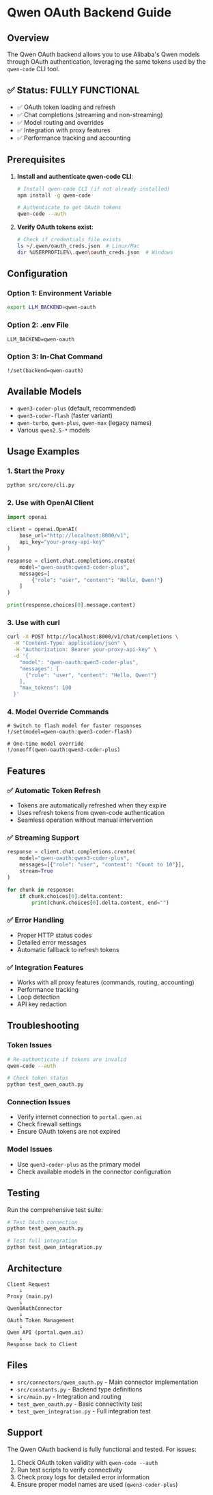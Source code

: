 # Qwen OAuth Backend Guide

## Overview

The Qwen OAuth backend allows you to use Alibaba's Qwen models through OAuth authentication, leveraging the same tokens used by the `qwen-code` CLI tool.

## ✅ Status: FULLY FUNCTIONAL

- ✅ OAuth token loading and refresh
- ✅ Chat completions (streaming and non-streaming)
- ✅ Model routing and overrides
- ✅ Integration with proxy features
- ✅ Performance tracking and accounting

## Prerequisites

1. **Install and authenticate qwen-code CLI**:
   ```bash
   # Install qwen-code CLI (if not already installed)
   npm install -g qwen-code
   
   # Authenticate to get OAuth tokens
   qwen-code --auth
   ```

2. **Verify OAuth tokens exist**:
   ```bash
   # Check if credentials file exists
   ls ~/.qwen/oauth_creds.json  # Linux/Mac
   dir %USERPROFILE%\.qwen\oauth_creds.json  # Windows
   ```

## Configuration

### Option 1: Environment Variable
```bash
export LLM_BACKEND=qwen-oauth
```

### Option 2: .env File
```env
LLM_BACKEND=qwen-oauth
```

### Option 3: In-Chat Command
```
!/set(backend=qwen-oauth)
```

## Available Models

- `qwen3-coder-plus` (default, recommended)
- `qwen3-coder-flash` (faster variant)
- `qwen-turbo`, `qwen-plus`, `qwen-max` (legacy names)
- Various `qwen2.5-*` models

## Usage Examples

### 1. Start the Proxy
```bash
python src/core/cli.py
```

### 2. Use with OpenAI Client
```python
import openai

client = openai.OpenAI(
    base_url="http://localhost:8000/v1",
    api_key="your-proxy-api-key"
)

response = client.chat.completions.create(
    model="qwen-oauth:qwen3-coder-plus",
    messages=[
        {"role": "user", "content": "Hello, Qwen!"}
    ]
)

print(response.choices[0].message.content)
```

### 3. Use with curl
```bash
curl -X POST http://localhost:8000/v1/chat/completions \
  -H "Content-Type: application/json" \
  -H "Authorization: Bearer your-proxy-api-key" \
  -d '{
    "model": "qwen-oauth:qwen3-coder-plus",
    "messages": [
      {"role": "user", "content": "Hello, Qwen!"}
    ],
    "max_tokens": 100
  }'
```

### 4. Model Override Commands
```
# Switch to flash model for faster responses
!/set(model=qwen-oauth:qwen3-coder-flash)

# One-time model override
!/oneoff(qwen-oauth:qwen3-coder-plus)
```

## Features

### ✅ Automatic Token Refresh
- Tokens are automatically refreshed when they expire
- Uses refresh tokens from qwen-code authentication
- Seamless operation without manual intervention

### ✅ Streaming Support
```python
response = client.chat.completions.create(
    model="qwen-oauth:qwen3-coder-plus",
    messages=[{"role": "user", "content": "Count to 10"}],
    stream=True
)

for chunk in response:
    if chunk.choices[0].delta.content:
        print(chunk.choices[0].delta.content, end="")
```

### ✅ Error Handling
- Proper HTTP status codes
- Detailed error messages
- Automatic fallback to refresh tokens

### ✅ Integration Features
- Works with all proxy features (commands, routing, accounting)
- Performance tracking
- Loop detection
- API key redaction

## Troubleshooting

### Token Issues
```bash
# Re-authenticate if tokens are invalid
qwen-code --auth

# Check token status
python test_qwen_oauth.py
```

### Connection Issues
- Verify internet connection to `portal.qwen.ai`
- Check firewall settings
- Ensure OAuth tokens are not expired

### Model Issues
- Use `qwen3-coder-plus` as the primary model
- Check available models in the connector configuration

## Testing

Run the comprehensive test suite:
```bash
# Test OAuth connection
python test_qwen_oauth.py

# Test full integration
python test_qwen_integration.py
```

## Architecture

```
Client Request
    ↓
Proxy (main.py)
    ↓
QwenOAuthConnector
    ↓
OAuth Token Management
    ↓
Qwen API (portal.qwen.ai)
    ↓
Response back to Client
```

## Files

- `src/connectors/qwen_oauth.py` - Main connector implementation
- `src/constants.py` - Backend type definitions
- `src/main.py` - Integration and routing
- `test_qwen_oauth.py` - Basic connectivity test
- `test_qwen_integration.py` - Full integration test

## Support

The Qwen OAuth backend is fully functional and tested. For issues:

1. Check OAuth token validity with `qwen-code --auth`
2. Run test scripts to verify connectivity
3. Check proxy logs for detailed error information
4. Ensure proper model names are used (`qwen3-coder-plus`)